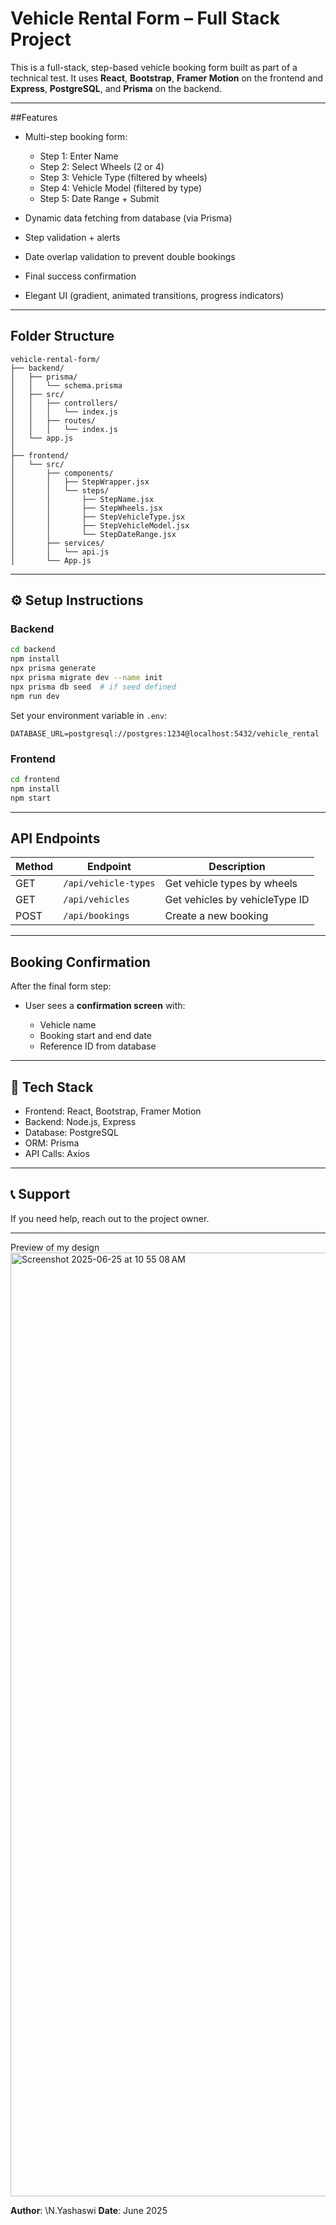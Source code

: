 #  Vehicle Rental Form – Full Stack Project

This is a full-stack, step-based vehicle booking form built as part of a technical test.
It uses **React**, **Bootstrap**, **Framer Motion** on the frontend and **Express**, **PostgreSQL**, and **Prisma** on the backend.

---

##Features

* Multi-step booking form:

  * Step 1: Enter Name
  * Step 2: Select Wheels (2 or 4)
  * Step 3: Vehicle Type (filtered by wheels)
  * Step 4: Vehicle Model (filtered by type)
  * Step 5: Date Range + Submit
* Dynamic data fetching from database (via Prisma)
* Step validation + alerts
* Date overlap validation to prevent double bookings
* Final success confirmation
* Elegant UI (gradient, animated transitions, progress indicators)

---

## Folder Structure

```
vehicle-rental-form/
├── backend/
│   ├── prisma/
│   │   └── schema.prisma
│   ├── src/
│   │   ├── controllers/
│   │   │   └── index.js
│   │   ├── routes/
│   │   │   └── index.js
│   └── app.js
│
├── frontend/
│   └── src/
│       ├── components/
│       │   ├── StepWrapper.jsx
│       │   └── steps/
│       │       ├── StepName.jsx
│       │       ├── StepWheels.jsx
│       │       ├── StepVehicleType.jsx
│       │       ├── StepVehicleModel.jsx
│       │       └── StepDateRange.jsx
│       ├── services/
│       │   └── api.js
│       └── App.js
```

---

## ⚙️ Setup Instructions

### Backend

```bash
cd backend
npm install
npx prisma generate
npx prisma migrate dev --name init
npx prisma db seed  # if seed defined
npm run dev
```

Set your environment variable in `.env`:

```
DATABASE_URL=postgresql://postgres:1234@localhost:5432/vehicle_rental
```

### Frontend

```bash
cd frontend
npm install
npm start
```

---

##  API Endpoints

| Method | Endpoint             | Description                    |
| ------ | -------------------- | ------------------------------ |
| GET    | `/api/vehicle-types` | Get vehicle types by wheels    |
| GET    | `/api/vehicles`      | Get vehicles by vehicleType ID |
| POST   | `/api/bookings`      | Create a new booking           |

---

##  Booking Confirmation

After the final form step:

* User sees a **confirmation screen** with:

  * Vehicle name
  * Booking start and end date
  * Reference ID from database

---

## 🔧 Tech Stack

* Frontend: React, Bootstrap, Framer Motion
* Backend: Node.js, Express
* Database: PostgreSQL
* ORM: Prisma
* API Calls: Axios

---

## 📞 Support

If you need help, reach out to the project owner.

---
Preview of my design 
<img width="1510" alt="Screenshot 2025-06-25 at 10 55 08 AM" src="https://github.com/user-attachments/assets/9c154353-db5b-424a-8cf5-7d7fdfe4b621" />

**Author**: \N.Yashaswi
**Date**: June 2025
